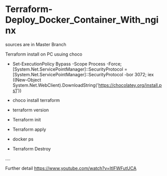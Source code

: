 # Terraform-Deploy_Docker_Container_With_nginx

sources are in Master Branch

Terraform install on PC usuing choco

- Set-ExecutionPolicy Bypass -Scope Process -Force; [System.Net.ServicePointManager]::SecurityProtocol = [System.Net.ServicePointManager]::SecurityProtocol -bor 3072; iex ((New-Object System.Net.WebClient).DownloadString('https://chocolatey.org/install.ps1'))
- choco install terraform
- terraform version

- Terraform init
- Terraform apply
- docker ps  
- Terraform Destroy


....


Further detail https://www.youtube.com/watch?v=ItIFWFutUCA
